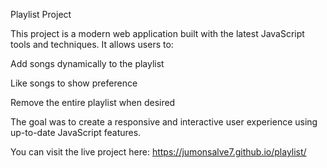 Playlist Project

This project is a modern web application built with the latest JavaScript tools and techniques. It allows users to:

Add songs dynamically to the playlist

Like songs to show preference

Remove the entire playlist when desired

The goal was to create a responsive and interactive user experience using up-to-date JavaScript features.

You can visit the live project here: https://jumonsalve7.github.io/playlist/
